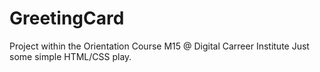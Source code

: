# GreetingCard

Project within the Orientation Course M15 @ Digital Carreer Institute 
Just some simple HTML/CSS play.
